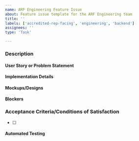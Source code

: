 ```yaml
---
name: ARF Engineering Feature Issue
about: Feature issue template for the ARF Engineering team
title: ''
labels: ['accredited-rep-facing', 'engineering', 'backend']
assignees: ''
type: 'Task'

---
```


### Description

#### User Story or Problem Statement
<!-- Outline the user story or the problem being addressed -->

#### Implementation Details
<!-- Describe how the feature or solution should be implemented -->

#### Mockups/Designs
<!-- Include any available mockups or design elements -->

#### Blockers
<!-- Identify any potential obstacles -->


### Acceptance Criteria/Conditions of Satisfaction
<!-- Specify criteria for ticket completion -->
- [ ]

#### Automated Testing
<!-- Indicate the requirement for automated testing beyond unit tests -->

